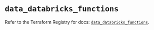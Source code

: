 # `data_databricks_functions`

Refer to the Terraform Registry for docs: [`data_databricks_functions`](https://registry.terraform.io/providers/databricks/databricks/1.65.1/docs/data-sources/functions).
